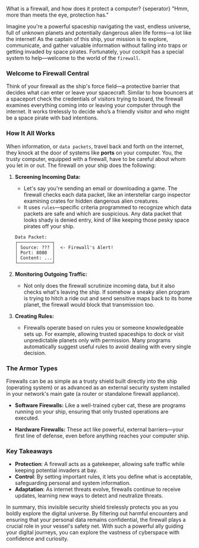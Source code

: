 What is a firewall, and how does it protect a computer?
{seperator}
"Hmm, more than meets the eye, protection has."  

Imagine you're a powerful spaceship navigating the vast, endless universe, full of unknown planets and potentially dangerous alien life forms—a lot like the internet! As the captain of this ship, your mission is to explore, communicate, and gather valuable information without falling into traps or getting invaded by space pirates. Fortunately, your cockpit has a special system to help—welcome to the world of the `firewall`.

### Welcome to Firewall Central

Think of your firewall as the ship's force field—a protective barrier that decides what can enter or leave your spacecraft. Similar to how bouncers at a spaceport check the credentials of visitors trying to board, the firewall examines everything coming into or leaving your computer through the internet. It works tirelessly to decide who’s a friendly visitor and who might be a space pirate with bad intentions.

### How It All Works

When information, or `data packets`, travel back and forth on the internet, they knock at the door of systems like **ports** on your computer. You, the trusty computer, equipped with a firewall, have to be careful about whom you let in or out. The firewall on your ship does the following:

1. **Screening Incoming Data:**
   - Let's say you're sending an email or downloading a game. The firewall checks each data packet, like an interstellar cargo inspector examining crates for hidden dangerous alien creatures.
   - It uses `rules`—specific criteria programmed to recognize which data packets are safe and which are suspicious. Any data packet that looks shady is denied entry, kind of like keeping those pesky space pirates off your ship.  

    ```
    Data Packet: 
    ┌─────────────┐
    │ Source: ??? │  <- Firewall's Alert!
    │ Port: 8080  │
    │ Content: ...│
    └─────────────┘
    ```

2. **Monitoring Outgoing Traffic:**
   - Not only does the firewall scrutinize incoming data, but it also checks what's leaving the ship. If somehow a sneaky alien program is trying to hitch a ride out and send sensitive maps back to its home planet, the firewall would block that transmission too.

3. **Creating Rules:**
   - Firewalls operate based on rules you or someone knowledgeable sets up. For example, allowing trusted spaceships to dock or visit unpredictable planets only with permission. Many programs automatically suggest useful rules to avoid dealing with every single decision.

### The Armor Types

Firewalls can be as simple as a trusty shield built directly into the ship (operating system) or as advanced as an external security system installed in your network's main gate (a router or standalone firewall appliance).

- **Software Firewalls:** Like a well-trained cyber cat, these are programs running on your ship, ensuring that only trusted operations are executed.
  
- **Hardware Firewalls:** These act like powerful, external barriers—your first line of defense, even before anything reaches your computer ship.
  
### Key Takeaways

- **Protection**: A firewall acts as a gatekeeper, allowing safe traffic while keeping potential invaders at bay.
- **Control**: By setting important rules, it lets you define what is acceptable, safeguarding personal and system information.
- **Adaptation**: As internet threats evolve, firewalls continue to receive updates, learning new ways to detect and neutralize threats.

In summary, this invisible security shield tirelessly protects you as you boldly explore the digital universe. By filtering out harmful encounters and ensuring that your personal data remains confidential, the firewall plays a crucial role in your vessel's safety net. With such a powerful ally guiding your digital journeys, you can explore the vastness of cyberspace with confidence and curiosity.